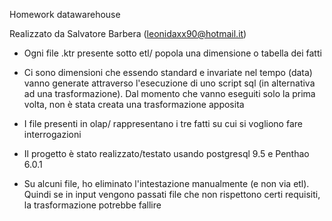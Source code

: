 Homework datawarehouse

Realizzato da Salvatore Barbera (leonidaxx90@hotmail.it)


- Ogni file .ktr presente sotto etl/ popola una dimensione o tabella dei fatti

- Ci sono dimensioni che essendo standard e invariate nel tempo (data)
  vanno generate attraverso l'esecuzione di uno script sql (in alternativa ad una trasformazione). 
  Dal momento che vanno eseguiti solo la prima volta, non è stata creata una trasformazione apposita

- I file presenti in olap/ rappresentano i tre fatti su cui si vogliono fare interrogazioni

- Il progetto è stato realizzato/testato usando postgresql 9.5 e Penthao 6.0.1


- Su alcuni file, ho eliminato l'intestazione manualmente (e non via etl).
  Quindi se in input vengono passati file che non rispettono certi requisiti, la trasformazione potrebbe fallire
